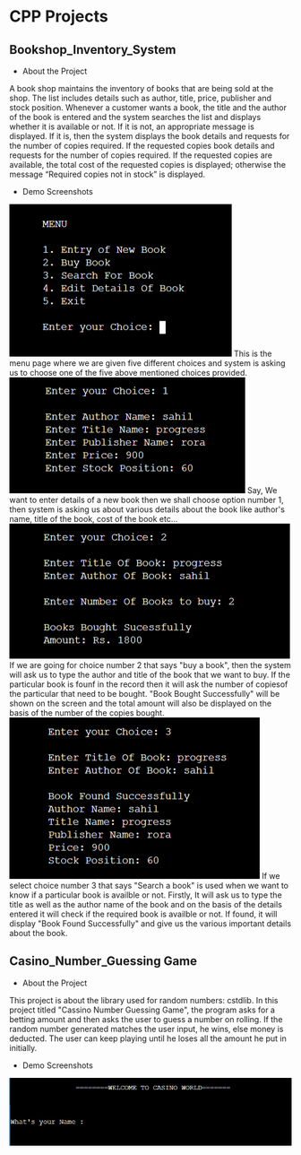 # CPP Projects

## Bookshop_Inventory_System

- About the Project

A book shop maintains the inventory of books that are being sold at the shop. The list includes details such as author, title, price, publisher and stock position. Whenever a customer wants a book, the title and the author of the book is entered and the system searches the list and displays whether it is available or not. If it is not, an appropriate message is displayed. If it is, then the system displays the book details and requests for the number of copies required. If the requested copies book details and requests for the number of copies required. If the requested copies are available, the total cost of the requested copies is displayed; otherwise the message “Required copies not in stock” is displayed.

- Demo Screenshots


<img src="Assets/Bookshop_Inventory_System_Images/menu_page.png"/>
This is the menu page where we are given five different choices and system is asking us to choose one of the five above mentioned choices provided.

<img src="Assets/Bookshop_Inventory_System_Images/adding_new_book_details.png"/> 
Say, We want to enter details of a new book then we shall choose option number 1, then system is asking us about various details about the book like author's name, title of the book, cost of the book etc...

<img src="Assets/Bookshop_Inventory_System_Images/buying_a_book.png"/>
If we are going for choice number 2 that says "buy a book", then the system will ask us to type the author and title of the book that we want to buy. If the particular book is founf in the record then it will ask the number of copiesof the particular that need to be bought. "Book Bought Successfully" will be shown on the screen and the total amount will also be displayed on the basis of the number of the copies bought.

<img src="Assets/Bookshop_Inventory_System_Images/book_search.png"/>
If we select choice number 3 that says "Search a book" is used when we want to know if a particular book is availble or not. Firstly, It will ask us to type the title as well as the author name of the book and on the basis of the details entered it will check if the required book is availble or not. If found, it will display "Book Found Successfully" and give us the various important details about the book.


## Casino_Number_Guessing Game

- About the Project

This project is about the library used for random numbers: cstdlib. In this project titled "Cassino Number Guessing Game", the program asks for a betting amount and then asks the user to guess a number on rolling. If the random number generated matches the user input, he wins, else money is deducted. The user can keep playing until he loses all the amount he put in initially.


- Demo Screenshots

<img src="Assets/Guessing_Cassino_Number_Images/welcome_screen.png"/>
